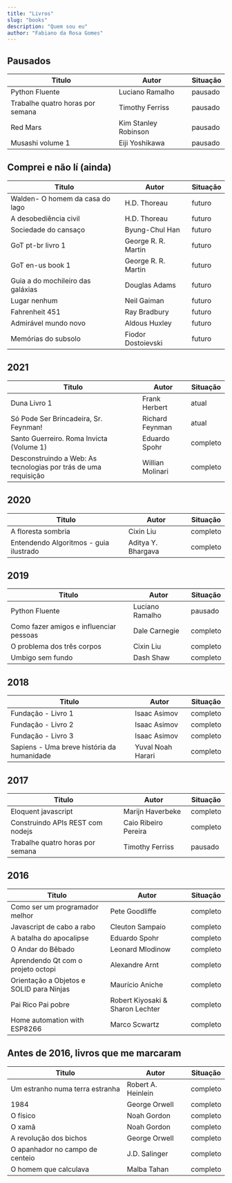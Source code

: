 ```yaml
---
title: "Livros"
slug: "books"
description: "Quem sou eu"
author: "Fabiano da Rosa Gomes"
---
```


## Pausados

| Titulo                           | Autor                | Situação |
| -------------------------------- | -------------------- | -------- |
| Python Fluente                   | Luciano Ramalho      | pausado  |
| Trabalhe quatro horas por semana | Timothy Ferriss      | pausado  |
| Red Mars                         | Kim Stanley Robinson | pausado  |
| Musashi volume 1                 | Eiji Yoshikawa       | pausado  |

## Comprei e não lí (ainda)

| Titulo                            | Autor               | Situação |
| --------------------------------- | ------------------- | -------- |
| Walden- O homem da casa do lago   | H.D. Thoreau        | futuro   |
| A desobediência civil             | H.D. Thoreau        | futuro   |
| Sociedade do cansaço              | Byung-Chul Han      | futuro   |
| GoT pt-br livro 1                 | George R. R. Martin | futuro   |
| GoT en-us book 1                  | George R. R. Martin | futuro   |
| Guia a do mochileiro das galáxias | Douglas Adams       | futuro   |
| Lugar nenhum                      | Neil Gaiman         | futuro   |
| Fahrenheit 451                    | Ray Bradbury        | futuro   |
| Admirável mundo novo              | Aldous Huxley       | futuro   |
| Memórias do subsolo               | Fiodor Dostoievski  | futuro   |

## 2021

| Titulo                                                          | Autor            | Situação |
| --------------------------------------------------------------- | ---------------- | -------- |
| Duna Livro 1                                                    | Frank Herbert    | atual    |
| Só Pode Ser Brincadeira, Sr. Feynman!                           | Richard Feynman  | atual    |
| Santo Guerreiro. Roma Invicta (Volume 1)                        | Eduardo Spohr    | completo |
| Desconstruindo a Web: As tecnologias por trás de uma requisição | Willian Molinari | completo |

## 2020

| Titulo                                 | Autor              | Situação |
| -------------------------------------- | ------------------ | -------- |
| A floresta sombria                     | Cixin Liu          | completo |
| Entendendo Algoritmos - guia ilustrado | Aditya Y. Bhargava | completo |

## 2019

| Titulo                                  | Autor           | Situação |
| --------------------------------------- | --------------- | -------- |
| Python Fluente                          | Luciano Ramalho | pausado  |
| Como fazer amigos e influenciar pessoas | Dale Carnegie   | completo |
| O problema dos três corpos              | Cixin Liu       | completo |
| Umbigo sem fundo                        | Dash Shaw       | completo |

## 2018

| Titulo                                     | Autor             | Situação |
| ------------------------------------------ | ----------------- | -------- |
| Fundação - Livro 1                         | Isaac Asimov      | completo |
| Fundação - Livro 2                         | Isaac Asimov      | completo |
| Fundação - Livro 3                         | Isaac Asimov      | completo |
| Sapiens - Uma breve história da humanidade | Yuval Noah Harari | completo |

## 2017

| Titulo                           | Autor                | Situação |
| -------------------------------- | -------------------- | -------- |
| Eloquent javascript              | Marijn Haverbeke     | completo |
| Construindo APIs REST com nodejs | Caio Ribeiro Pereira | completo |
| Trabalhe quatro horas por semana | Timothy Ferriss      | pausado  |

## 2016

| Titulo                                   | Autor                            | Situação |
| ---------------------------------------- | -------------------------------- | -------- |
| Como ser um programador melhor           | Pete Goodliffe                   | completo |
| Javascript de cabo a rabo                | Cleuton Sampaio                  | completo |
| A batalha do apocalipse                  | Eduardo Spohr                    | completo |
| O Andar do Bêbado                        | Leonard Mlodinow                 | completo |
| Aprendendo Qt com o projeto octopi       | Alexandre Arnt                   | completo |
| Orientação a Objetos e SOLID para Ninjas | Maurício Aniche                  | completo |
| Pai Rico Pai pobre                       | Robert Kiyosaki & Sharon Lechter | completo |
| Home automation with ESP8266             | Marco Scwartz                    | completo |

## Antes de 2016, livros que me marcaram

| Titulo                          | Autor              | Situação |
| ------------------------------- | ------------------ | -------- |
| Um estranho numa terra estranha | Robert A. Heinlein | completo |
| 1984                            | George Orwell      | completo |
| O físico                        | Noah Gordon        | completo |
| O xamã                          | Noah Gordon        | completo |
| A revolução dos bichos          | George Orwell      | completo |
| O apanhador no campo de centeio | J.D. Salinger      | completo |
| O homem que calculava           | Malba Tahan        | completo |
